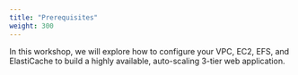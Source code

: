 ```yaml
---
title: "Prerequisites"
weight: 300
---
```


In this workshop, we will explore how to configure your VPC, EC2, EFS, and ElastiCache to build a highly available, auto-scaling 3-tier web application.
